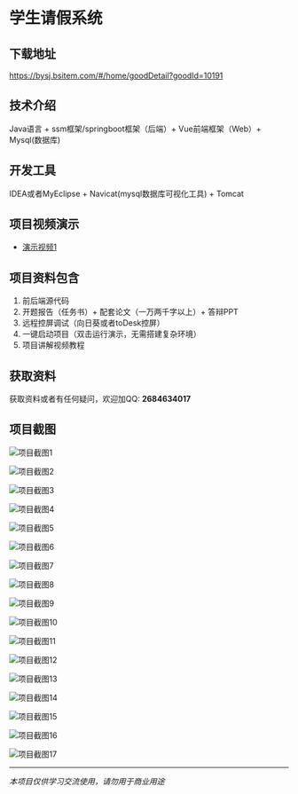 # 学生请假系统

## 下载地址
https://bysj.bsitem.com/#/home/goodDetail?goodId=10191

## 技术介绍
Java语言 + ssm框架/springboot框架（后端）+ Vue前端框架（Web）+ Mysql(数据库)

## 开发工具
IDEA或者MyEclipse + Navicat(mysql数据库可视化工具) + Tomcat

## 项目视频演示
- [演示视频1](https://graduation-images.oss-cn-beijing.aliyuncs.com/videos/828%E5%A5%97ssm%E5%BD%95%E5%83%8F/10191_ssm034%E5%AD%A6%E7%94%9F%E8%AF%B7%E5%81%87%E7%B3%BB%E7%BB%9F%E5%BD%95%E5%83%8F.mp4)

## 项目资料包含
1. 前后端源代码
2. 开题报告（任务书）+ 配套论文（一万两千字以上）+ 答辩PPT
3. 远程控屏调试（向日葵或者toDesk控屏）
4. 一键启动项目（双击运行演示，无需搭建复杂环境）
5. 项目讲解视频教程

## 获取资料
获取资料或者有任何疑问，欢迎加QQ: **2684634017**

## 项目截图
![项目截图1](https://graduation-images.oss-cn-beijing.aliyuncs.com/图片/10191/毕设论坛项目主图.jpg)

![项目截图2](https://graduation-images.oss-cn-beijing.aliyuncs.com/图片/10191/1.png)

![项目截图3](https://graduation-images.oss-cn-beijing.aliyuncs.com/图片/10191/2.png)

![项目截图4](https://graduation-images.oss-cn-beijing.aliyuncs.com/图片/10191/3.png)

![项目截图5](https://graduation-images.oss-cn-beijing.aliyuncs.com/图片/10191/4.png)

![项目截图6](https://graduation-images.oss-cn-beijing.aliyuncs.com/图片/10191/5.png)

![项目截图7](https://graduation-images.oss-cn-beijing.aliyuncs.com/图片/10191/6.png)

![项目截图8](https://graduation-images.oss-cn-beijing.aliyuncs.com/图片/10191/7.png)

![项目截图9](https://graduation-images.oss-cn-beijing.aliyuncs.com/图片/10191/8.png)

![项目截图10](https://graduation-images.oss-cn-beijing.aliyuncs.com/图片/10191/9.png)

![项目截图11](https://graduation-images.oss-cn-beijing.aliyuncs.com/图片/10191/10.png)

![项目截图12](https://graduation-images.oss-cn-beijing.aliyuncs.com/图片/10191/11.png)

![项目截图13](https://graduation-images.oss-cn-beijing.aliyuncs.com/图片/10191/12.png)

![项目截图14](https://graduation-images.oss-cn-beijing.aliyuncs.com/图片/10191/13.png)

![项目截图15](https://graduation-images.oss-cn-beijing.aliyuncs.com/图片/10191/14.png)

![项目截图16](https://graduation-images.oss-cn-beijing.aliyuncs.com/图片/10191/15.png)

![项目截图17](https://graduation-images.oss-cn-beijing.aliyuncs.com/图片/10191/16.png)

---
*本项目仅供学习交流使用，请勿用于商业用途*
